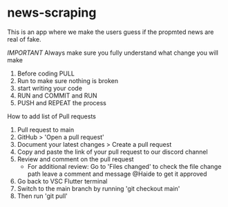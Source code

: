 # news-scraping
This is an app where we make the users guess if the propmted news are real of fake.

*IMPORTANT* 
Always make sure you fully understand what change you will make 

1. Before coding PULL
2. Run to make sure nothing is broken 
3. start writing your code 
4. RUN and COMMIT and RUN 
5. PUSH 
and REPEAT the process

How to add list of Pull requests 

1. Pull request to main 
2. GitHub > 'Open a pull request'
3. Document your latest changes > Create a pull request 
4. Copy and paste the link of your pull request to our discord channel 
5. Review and comment on the pull request 
    - For additional review: Go to 'Files changed' to check the file change path 
                             leave a comment and message @Haide to get it approved 
6. Go back to VSC Flutter terminal
7. Switch to the main branch by running 'git checkout main'
8. Then run 'git pull' 


    
